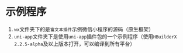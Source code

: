 # 示例程序
1. `wx`文件夹下的是`富文本插件`示例微信小程序的源码（原生框架）  
2. `uni-app`文件夹下是使用`uni-app`插件包的一个示例程序（使用`HBuilderX 2.2.5-alpha`及以上版本打开，可以编译到所有平台）  
